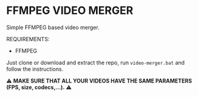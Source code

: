 # FFMPEG VIDEO MERGER
 Simple FFMPEG based video merger.


REQUIREMENTS:
  - FFMPEG

Just clone or download and extract the repo, run `video-merger.bat` and follow the instructions.

⚠ **MAKE SURE THAT ALL YOUR VIDEOS HAVE THE SAME PARAMETERS (FPS, size, codecs,...).** ⚠
